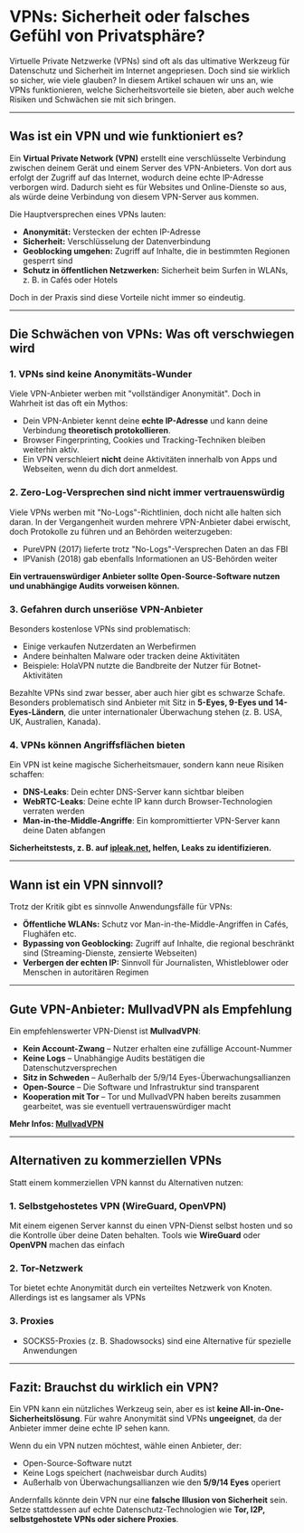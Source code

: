 # VPNs: Sicherheit oder falsches Gefühl von Privatsphäre?

Virtuelle Private Netzwerke (VPNs) sind oft als das ultimative Werkzeug für Datenschutz und Sicherheit im Internet angepriesen. Doch sind sie wirklich so sicher, wie viele glauben? In diesem Artikel schauen wir uns an, wie VPNs funktionieren, welche Sicherheitsvorteile sie bieten, aber auch welche Risiken und Schwächen sie mit sich bringen.

---

## Was ist ein VPN und wie funktioniert es?

Ein **Virtual Private Network (VPN)** erstellt eine verschlüsselte Verbindung zwischen deinem Gerät und einem Server des VPN-Anbieters. Von dort aus erfolgt der Zugriff auf das Internet, wodurch deine echte IP-Adresse verborgen wird. Dadurch sieht es für Websites und Online-Dienste so aus, als würde deine Verbindung von diesem VPN-Server aus kommen.

Die Hauptversprechen eines VPNs lauten:
- **Anonymität:** Verstecken der echten IP-Adresse
- **Sicherheit:** Verschlüsselung der Datenverbindung
- **Geoblocking umgehen:** Zugriff auf Inhalte, die in bestimmten Regionen gesperrt sind
- **Schutz in öffentlichen Netzwerken:** Sicherheit beim Surfen in WLANs, z. B. in Cafés oder Hotels

Doch in der Praxis sind diese Vorteile nicht immer so eindeutig.

---

## Die Schwächen von VPNs: Was oft verschwiegen wird

### 1. **VPNs sind keine Anonymitäts-Wunder**
Viele VPN-Anbieter werben mit "vollständiger Anonymität". Doch in Wahrheit ist das oft ein Mythos:
- Dein VPN-Anbieter kennt deine **echte IP-Adresse** und kann deine Verbindung **theoretisch protokollieren**.
- Browser Fingerprinting, Cookies und Tracking-Techniken bleiben weiterhin aktiv.
- Ein VPN verschleiert **nicht** deine Aktivitäten innerhalb von Apps und Webseiten, wenn du dich dort anmeldest.

### 2. **Zero-Log-Versprechen sind nicht immer vertrauenswürdig**
Viele VPNs werben mit "No-Logs"-Richtlinien, doch nicht alle halten sich daran. In der Vergangenheit wurden mehrere VPN-Anbieter dabei erwischt, doch Protokolle zu führen und an Behörden weiterzugeben:
- PureVPN (2017) lieferte trotz "No-Logs"-Versprechen Daten an das FBI
- IPVanish (2018) gab ebenfalls Informationen an US-Behörden weiter

**Ein vertrauenswürdiger Anbieter sollte **Open-Source-Software** nutzen und unabhängige Audits vorweisen können.**

### 3. **Gefahren durch unseriöse VPN-Anbieter**
Besonders kostenlose VPNs sind problematisch:
- Einige verkaufen Nutzerdaten an Werbefirmen
- Andere beinhalten Malware oder tracken deine Aktivitäten
- Beispiele: HolaVPN nutzte die Bandbreite der Nutzer für Botnet-Aktivitäten

Bezahlte VPNs sind zwar besser, aber auch hier gibt es schwarze Schafe. Besonders problematisch sind Anbieter mit Sitz in **5-Eyes, 9-Eyes und 14-Eyes-Ländern**, die unter internationaler Überwachung stehen (z. B. USA, UK, Australien, Kanada).

### 4. **VPNs können Angriffsflächen bieten**
Ein VPN ist keine magische Sicherheitsmauer, sondern kann neue Risiken schaffen:
- **DNS-Leaks**: Dein echter DNS-Server kann sichtbar bleiben
- **WebRTC-Leaks**: Deine echte IP kann durch Browser-Technologien verraten werden
- **Man-in-the-Middle-Angriffe**: Ein kompromittierter VPN-Server kann deine Daten abfangen

**Sicherheitstests, z. B. auf [ipleak.net](https://ipleak.net/), helfen, Leaks zu identifizieren.**

---

## Wann ist ein VPN sinnvoll?
Trotz der Kritik gibt es sinnvolle Anwendungsfälle für VPNs:
- **Öffentliche WLANs:** Schutz vor Man-in-the-Middle-Angriffen in Cafés, Flughäfen etc.
- **Bypassing von Geoblocking:** Zugriff auf Inhalte, die regional beschränkt sind (Streaming-Dienste, zensierte Webseiten)
- **Verbergen der echten IP:** Sinnvoll für Journalisten, Whistleblower oder Menschen in autoritären Regimen

---

## Gute VPN-Anbieter: MullvadVPN als Empfehlung

Ein empfehlenswerter VPN-Dienst ist **MullvadVPN**:
- **Kein Account-Zwang** – Nutzer erhalten eine zufällige Account-Nummer
- **Keine Logs** – Unabhängige Audits bestätigen die Datenschutzversprechen
- **Sitz in Schweden** – Außerhalb der 5/9/14 Eyes-Überwachungsallianzen
- **Open-Source** – Die Software und Infrastruktur sind transparent
- **Kooperation mit Tor** – Tor und MullvadVPN haben bereits zusammen gearbeitet, was sie eventuell vertrauenswürdiger macht

**Mehr Infos: [MullvadVPN](https://mullvad.net/)**

---

## Alternativen zu kommerziellen VPNs
Statt einem kommerziellen VPN kannst du Alternativen nutzen:

### 1. **Selbstgehostetes VPN (WireGuard, OpenVPN)**
Mit einem eigenen Server kannst du einen VPN-Dienst selbst hosten und so die Kontrolle über deine Daten behalten. Tools wie **WireGuard** oder **OpenVPN** machen das einfach

### 2. **Tor-Netzwerk**
Tor bietet echte Anonymität durch ein verteiltes Netzwerk von Knoten. Allerdings ist es langsamer als VPNs

### 3. **Proxies**
- SOCKS5-Proxies (z. B. Shadowsocks) sind eine Alternative für spezielle Anwendungen

---

## Fazit: Brauchst du wirklich ein VPN?
Ein VPN kann ein nützliches Werkzeug sein, aber es ist **keine All-in-One-Sicherheitslösung**. Für wahre Anonymität sind VPNs **ungeeignet**, da der Anbieter immer deine echte IP sehen kann.

Wenn du ein VPN nutzen möchtest, wähle einen Anbieter, der:
- Open-Source-Software nutzt
- Keine Logs speichert (nachweisbar durch Audits)
- Außerhalb von Überwachungsallianzen wie den **5/9/14 Eyes** operiert

Andernfalls könnte dein VPN nur eine **falsche Illusion von Sicherheit** sein. Setze stattdessen auf echte Datenschutz-Technologien wie **Tor, I2P, selbstgehostete VPNs oder sichere Proxies**.
